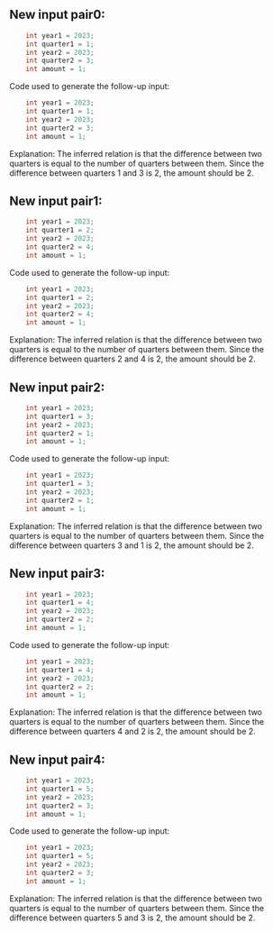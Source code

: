 ## New input pair0:
```java
    int year1 = 2023;
    int quarter1 = 1;
    int year2 = 2023;
    int quarter2 = 3;
    int amount = 1;
```
Code used to generate the follow-up input:
```java
    int year1 = 2023;
    int quarter1 = 1;
    int year2 = 2023;
    int quarter2 = 3;
    int amount = 1;
```
Explanation: The inferred relation is that the difference between two quarters is equal to the number of quarters between them. Since the difference between quarters 1 and 3 is 2, the amount should be 2.

## New input pair1:
```java
    int year1 = 2023;
    int quarter1 = 2;
    int year2 = 2023;
    int quarter2 = 4;
    int amount = 1;
```
Code used to generate the follow-up input:
```java
    int year1 = 2023;
    int quarter1 = 2;
    int year2 = 2023;
    int quarter2 = 4;
    int amount = 1;
```
Explanation: The inferred relation is that the difference between two quarters is equal to the number of quarters between them. Since the difference between quarters 2 and 4 is 2, the amount should be 2.

## New input pair2:
```java
    int year1 = 2023;
    int quarter1 = 3;
    int year2 = 2023;
    int quarter2 = 1;
    int amount = 1;
```
Code used to generate the follow-up input:
```java
    int year1 = 2023;
    int quarter1 = 3;
    int year2 = 2023;
    int quarter2 = 1;
    int amount = 1;
```
Explanation: The inferred relation is that the difference between two quarters is equal to the number of quarters between them. Since the difference between quarters 3 and 1 is 2, the amount should be 2.

## New input pair3:
```java
    int year1 = 2023;
    int quarter1 = 4;
    int year2 = 2023;
    int quarter2 = 2;
    int amount = 1;
```
Code used to generate the follow-up input:
```java
    int year1 = 2023;
    int quarter1 = 4;
    int year2 = 2023;
    int quarter2 = 2;
    int amount = 1;
```
Explanation: The inferred relation is that the difference between two quarters is equal to the number of quarters between them. Since the difference between quarters 4 and 2 is 2, the amount should be 2.

## New input pair4:
```java
    int year1 = 2023;
    int quarter1 = 5;
    int year2 = 2023;
    int quarter2 = 3;
    int amount = 1;
```
Code used to generate the follow-up input:
```java
    int year1 = 2023;
    int quarter1 = 5;
    int year2 = 2023;
    int quarter2 = 3;
    int amount = 1;
```
Explanation: The inferred relation is that the difference between two quarters is equal to the number of quarters between them. Since the difference between quarters 5 and 3 is 2, the amount should be 2.

